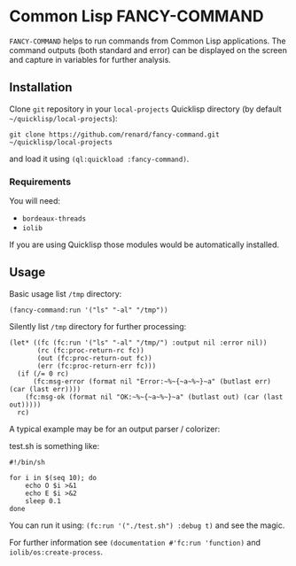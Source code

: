 # Common Lisp FANCY-COMMAND

`FANCY-COMMAND` helps to run commands from Common Lisp applications. The
command outputs (both standard and error) can be displayed on the screen and
capture in variables for further analysis.

## Installation

Clone `git` repository in your `local-projects` Quicklisp directory (by
default `~/quicklisp/local-projects`):

	git clone https://github.com/renard/fancy-command.git ~/quicklisp/local-projects

and load it using `(ql:quickload :fancy-command)`.

### Requirements

You will need:

- `bordeaux-threads`
- `iolib`


If you are using Quicklisp those modules would be automatically installed.

## Usage

Basic usage list `/tmp` directory:

	(fancy-command:run '("ls" "-al" "/tmp"))

Silently list `/tmp` directory for further processing:


    (let* ((fc (fc:run '("ls" "-al" "/tmp/") :output nil :error nil))
           (rc (fc:proc-return-rc fc))
           (out (fc:proc-return-out fc))
           (err (fc:proc-return-err fc)))
      (if (/= 0 rc)
          (fc:msg-error (format nil "Error:~%~{~a~%~}~a" (butlast err) (car (last err))))
        (fc:msg-ok (format nil "OK:~%~{~a~%~}~a" (butlast out) (car (last out)))))
      rc)


A typical example may be for an output parser / colorizer:

test.sh is something like:

    #!/bin/sh
    
    for i in $(seq 10); do
        echo O $i >&1
        echo E $i >&2
        sleep 0.1
    done

You can run it using: `(fc:run '("./test.sh") :debug t)` and see the magic.


For further information see `(documentation #'fc:run 'function)` and
`iolib/os:create-process`.
